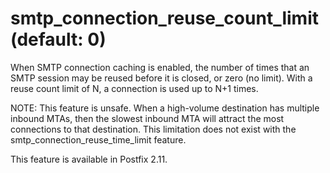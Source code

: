 # smtp_connection_reuse_count_limit (default: 0)
 When SMTP connection caching is enabled, the number of times
that an SMTP session may be reused before it is closed, or zero (no
limit). With a reuse count limit of N, a connection is used up to
N+1 times. 


 NOTE: This feature is unsafe. When a high-volume destination
has multiple inbound MTAs, then the slowest inbound MTA will attract
the most connections to that destination. This limitation does not
exist with the smtp\_connection\_reuse\_time\_limit feature. 


 This feature is available in Postfix 2.11. 


